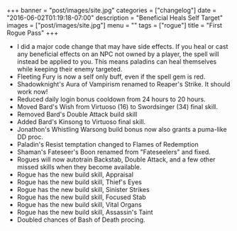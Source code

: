 +++
banner = "post/images/site.jpg"
categories = ["changelog"]
date = "2016-06-02T01:19:18-07:00"
description = "Beneficial Heals Self Target"
images = ["post/images/site.jpg"]
menu = ""
tags = ["rogue"]
title = "First Rogue Pass"
+++
* I did a major code change that may have side effects. If you heal or cast any beneficial effects on an NPC not owned by a player, the spell will instead be applied to you. This means paladins can heal themselves while keeping their enemy targeted.
* Fleeting Fury is now a self only buff, even if the spell gem is red.
* Shadowknight's Aura of Vampirism renamed to Reaper's Strike. It should work now!
* Reduced daily login bonus cooldown from 24 hours to 20 hours.
* Moved Bard's Wish from Virtuoso (16) to Swordsinger (34) final skill. 
* Removed Bard's Double Attack build skill
* Added Bard's Kinsong to Virtuoso final skill.
* Jonathon's Whistling Warsong build bonus now also grants a puma-like DD proc.
* Paladin's Resist temptation changed to Flames of Redemption
* Shaman's Fateseer's Boon renamed from "Fateseelers" and fixed.
* Rogues will now autotrain Backstab, Double Attack, and a few other missed skills when they become available.
* Rogue has the new build skill, Appraisal
* Rogue has the new build skill, Thief's Eyes
* Rogue has the new build skill, Sinister Strikes
* Rogue has the new build skill, Focused Stab
* Rogue has the new build skill, Vital Organs
* Rogue has the new build skill, Assassin's Taint
* Doubled chances of Bash of Death procing.
<!--more-->
